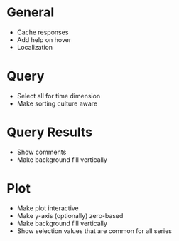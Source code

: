 # General
* Cache responses
* Add help on hover
* Localization

# Query
* Select all for time dimension
* Make sorting culture aware

# Query Results
* Show comments
* Make background fill vertically

# Plot
* Make plot interactive
* Make y-axis (optionally) zero-based
* Make background fill vertically
* Show selection values that are common for all series
